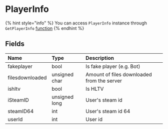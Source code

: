 # PlayerInfo

{% hint style="info" %}
You can access `PlayerInfo` instance through `GetPlayerInfo` [function](../EngineClient.md)
{% endhint %}

## Fields

| Name            | Type          | Description                                |
| :-------------- | :------------ | :----------------------------------------- |
| fakeplayer      | bool          | Is fake player (e.g. Bot)                  |
| filesdownloaded | unsigned char | Amount of files downloaded from the server |
| ishltv          | bool          | Is HLTV                                    |
| iSteamID        | unsigned long | User's steam id                            |
| steamID64       | int           | User's steam id 64                         |
| userId          | int           | User id                                    |

